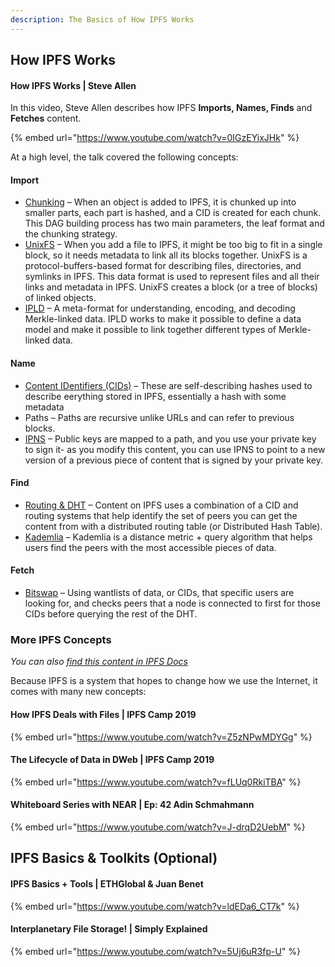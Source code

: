 ```yaml
---
description: The Basics of How IPFS Works
---
```


## How IPFS Works

#### How IPFS Works | Steve Allen
In this video, Steve Allen describes how IPFS **Imports, Names, Finds** and **Fetches** content.

{% embed url="https://www.youtube.com/watch?v=0IGzEYixJHk" %}

At a high level, the talk covered the following concepts:

#### Import
* [Chunking](https://docs.ipfs.io/concepts/file-systems/#unix-file-system-unixfs) – When an object is added to IPFS, it is chunked up into smaller parts, each part is hashed, and a CID is created for each chunk. This DAG building process has two main parameters, the leaf format and the chunking strategy.
* [UnixFS](https://docs.ipfs.io/concepts/file-systems/#unix-file-system-unixfs) – When you add a file to IPFS, it might be too big to fit in a single block, so it needs metadata to link all its blocks together. UnixFS is a protocol-buffers-based format for describing files, directories, and symlinks in IPFS. This data format is used to represent files and all their links and metadata in IPFS. UnixFS creates a block (or a tree of blocks) of linked objects.
* [IPLD](https://docs.ipfs.io/project/related-projects/#ipld) – A meta-format for understanding, encoding, and decoding Merkle-linked data. IPLD works to make it possible to define a data model and make it possible to link together different types of Merkle-linked data.

#### Name
* [Content IDentifiers (CIDs)](https://docs.ipfs.io/concepts/content-addressing/#content-addressing-and-cids) – These are self-describing hashes used to describe eerything stored in IPFS, essentially a hash with some metadata
* Paths – Paths are recursive unlike URLs and can refer to previous blocks.
* [IPNS](https://docs.ipfs.io/concepts/ipns/#interplanetary-name-system-ipns) – Public keys are mapped to a path, and you use your private key to sign it- as you modify this content, you can use IPNS to point to a new version of a previous piece of content that is signed by your private key.

#### Find
* [Routing & DHT](https://docs.ipfs.io/concepts/dht/#learn-more) – Content on IPFS uses a combination of a CID and routing systems that help identify the set of peers you can get the content from with a distributed routing table (or Distributed Hash Table).
* [Kademlia](https://docs.ipfs.io/concepts/dht/#kademlia) – Kademlia is a distance metric + query algorithm that helps users find the peers with the most accessible pieces of data.

#### Fetch
* [Bitswap](https://docs.ipfs.io/concepts/bitswap/#how-bitswap-works) – Using wantlists of data, or CIDs, that specific users are looking for, and checks peers that a node is connected to first for those CIDs before querying the rest of the DHT.

### More IPFS Concepts
_You can also [find this content in IPFS Docs](https://docs.ipfs.io/concepts/)_

Because IPFS is a system that hopes to change how we use the Internet, it comes with many new concepts:

<!-- Which should we mark as optional? -->

#### How IPFS Deals with Files | IPFS Camp 2019
{% embed url="https://www.youtube.com/watch?v=Z5zNPwMDYGg" %}

#### The Lifecycle of Data in DWeb | IPFS Camp 2019
{% embed url="https://www.youtube.com/watch?v=fLUq0RkiTBA" %}

#### Whiteboard Series with NEAR | Ep: 42 Adin Schmahmann
{% embed url="https://www.youtube.com/watch?v=J-drqD2UebM" %}



## IPFS Basics & Toolkits (Optional)

#### IPFS Basics + Tools | ETHGlobal & Juan Benet

<!-- Add Description -->

{% embed url="https://www.youtube.com/watch?v=ldEDa6_CT7k" %}

#### Interplanetary File Storage! | Simply Explained

<!-- Add Description -->

{% embed url="https://www.youtube.com/watch?v=5Uj6uR3fp-U" %}
